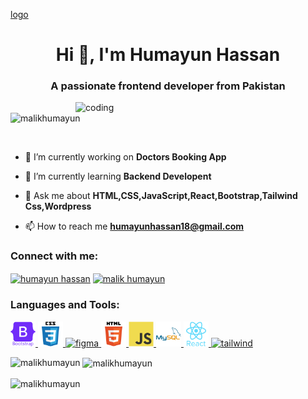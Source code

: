 [logo]()
<h1 align="center">Hi 👋, I'm Humayun Hassan</h1>
<h3 align="center">A passionate frontend developer from Pakistan</h3>

<img align="right" alt="coding" width ="400" src="https://encrypted-tbn0.gstatic.com/images?q=tbn:ANd9GcTHmPB6RPQL0vhgJ9UuE90vjXcvArRy0HZjOiIcxp3OJ5U8-Lf-Ii_sxcg&s">

<p align="left"> <img src="https://komarev.com/ghpvc/?username=malikhumayun&label=Profile%20views&color=0e75b6&style=flat" alt="malikhumayun" /> </p>

<p align="left"> <a href="https://twitter.com/" target="blank"><img src="https://img.shields.io/twitter/follow/?logo=twitter&style=for-the-badge" alt="" /></a> </p>

- 🔭 I’m currently working on **Doctors Booking App**

- 🌱 I’m currently learning **Backend Developent**

- 💬 Ask me about **HTML,CSS,JavaScript,React,Bootstrap,Tailwind Css,Wordpress**

- 📫 How to reach me **humayunhassan18@gmail.com**

<h3 align="left">Connect with me:</h3>
<p align="left">
<a href="https://linkedin.com/in/humayun hassan" target="blank"><img align="center" src="https://raw.githubusercontent.com/rahuldkjain/github-profile-readme-generator/master/src/images/icons/Social/linked-in-alt.svg" alt="humayun hassan" height="30" width="40" /></a>
<a href="https://fb.com/malik humayun" target="blank"><img align="center" src="https://raw.githubusercontent.com/rahuldkjain/github-profile-readme-generator/master/src/images/icons/Social/facebook.svg" alt="malik humayun" height="30" width="40" /></a>
</p>

<h3 align="left">Languages and Tools:</h3>
<p align="left"> <a href="https://getbootstrap.com" target="_blank" rel="noreferrer"> <img src="https://raw.githubusercontent.com/devicons/devicon/master/icons/bootstrap/bootstrap-plain-wordmark.svg" alt="bootstrap" width="40" height="40"/> </a> <a href="https://www.w3schools.com/css/" target="_blank" rel="noreferrer"> <img src="https://raw.githubusercontent.com/devicons/devicon/master/icons/css3/css3-original-wordmark.svg" alt="css3" width="40" height="40"/> </a> <a href="https://www.figma.com/" target="_blank" rel="noreferrer"> <img src="https://www.vectorlogo.zone/logos/figma/figma-icon.svg" alt="figma" width="40" height="40"/> </a> <a href="https://www.w3.org/html/" target="_blank" rel="noreferrer"> <img src="https://raw.githubusercontent.com/devicons/devicon/master/icons/html5/html5-original-wordmark.svg" alt="html5" width="40" height="40"/> </a> <a href="https://developer.mozilla.org/en-US/docs/Web/JavaScript" target="_blank" rel="noreferrer"> <img src="https://raw.githubusercontent.com/devicons/devicon/master/icons/javascript/javascript-original.svg" alt="javascript" width="40" height="40"/> </a> <a href="https://www.mysql.com/" target="_blank" rel="noreferrer"> <img src="https://raw.githubusercontent.com/devicons/devicon/master/icons/mysql/mysql-original-wordmark.svg" alt="mysql" width="40" height="40"/> </a> <a href="https://reactjs.org/" target="_blank" rel="noreferrer"> <img src="https://raw.githubusercontent.com/devicons/devicon/master/icons/react/react-original-wordmark.svg" alt="react" width="40" height="40"/> </a> <a href="https://tailwindcss.com/" target="_blank" rel="noreferrer"> <img src="https://www.vectorlogo.zone/logos/tailwindcss/tailwindcss-icon.svg" alt="tailwind" width="40" height="40"/> </a> </p>

<p><img align="left" src="https://github-readme-stats.vercel.app/api/top-langs?username=malikhumayun&show_icons=true&locale=en&layout=compact" alt="malikhumayun" /></p>

<p>&nbsp;<img align="center" src="https://github-readme-stats.vercel.app/api?username=malikhumayun&show_icons=true&locale=en" alt="malikhumayun" /></p>

<p><img align="center" src="https://github-readme-streak-stats.herokuapp.com/?user=malikhumayun&" alt="malikhumayun" /></p>
